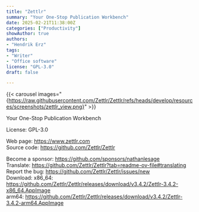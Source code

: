 ```yaml
---
title: "Zettlr"
summary: "Your One-Stop Publication Workbench"
date: 2025-02-21T11:38:00Z
categories: ["Productivity"]
showAuthor: true
authors:
- "Hendrik Erz"
tags: 
- "Writer"
- "Office software"
license: "GPL-3.0"
draft: false

---
```


{{< carousel images="{https://raw.githubusercontent.com/Zettlr/Zettlr/refs/heads/develop/resources/screenshots/zettlr_view.png}" >}}

Your One-Stop Publication Workbench

License: GPL-3.0

Web page: <https://www.zettlr.com>  
Source code: <https://github.com/Zettlr/Zettlr>

Become a sponsor: <https://github.com/sponsors/nathanlesage>  
Translate: <https://github.com/Zettlr/Zettlr?tab=readme-ov-file#translating>  
Report the bug: <https://github.com/Zettlr/Zettlr/issues/new>  
Download:   x86_64: <https://github.com/Zettlr/Zettlr/releases/download/v3.4.2/Zettlr-3.4.2-x86_64.AppImage>  
            arm64: <https://github.com/Zettlr/Zettlr/releases/download/v3.4.2/Zettlr-3.4.2-arm64.AppImage>
